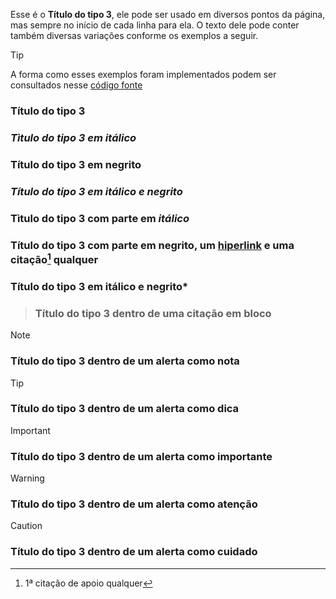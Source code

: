 Esse é o **Título do tipo 3**, ele pode ser usado em diversos pontos da página, mas sempre no início de cada linha para ela. O texto dele pode conter também diversas variações conforme os exemplos a seguir.

>[!TIP]
>A forma como esses exemplos foram implementados podem ser consultados nesse [código fonte](https://github.com/eportella/markdown-to-html-builder/tree/main/h3/README.md?plain=1)

### Título do tipo 3
### *Tìtulo do tipo 3 em itálico*
### **Título do tipo 3 em negrito**
### ***Título do tipo 3 em itálico e negrito***
### Tìtulo do tipo 3 com parte em *itálico*
### Título do tipo 3 com parte em **negrito**, um [hiperlink](/README.md) e uma citação[^1] qualquer
### Título do tipo 3 em itálico e **negrito***

>### Título do tipo 3 dentro de uma citação em bloco

>[!NOTE]
>### Título do tipo 3 dentro de um alerta como nota

>[!TIP]
>### Título do tipo 3 dentro de um alerta como dica

>[!IMPORTANT]
>### Título do tipo 3 dentro de um alerta como importante

>[!WARNING]
>### Título do tipo 3 dentro de um alerta como atenção

>[!CAUTION]
>### Título do tipo 3 dentro de um alerta como cuidado

[^1]: 1ª citação de apoio qualquer